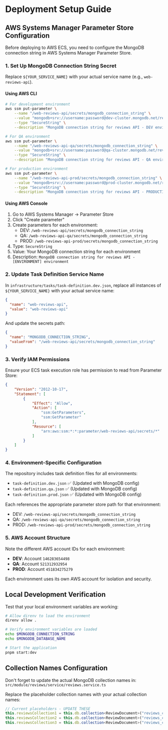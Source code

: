 # Deployment Setup Guide

## AWS Systems Manager Parameter Store Configuration

Before deploying to AWS ECS, you need to configure the MongoDB connection string in AWS Systems Manager Parameter Store.

### 1. Set Up MongoDB Connection String Secret

Replace `${YOUR_SERVICE_NAME}` with your actual service name (e.g., `web-reviews-api`).

#### Using AWS CLI

```bash
# For development environment
aws ssm put-parameter \
    --name "/web-reviews-api/secrets/mongodb_connection_string" \
    --value "mongodb+srv://username:password@dev-cluster.mongodb.net/reviews_db?retryWrites=true&w=majority" \
    --type "SecureString" \
    --description "MongoDB connection string for reviews API - DEV environment"

# For QA environment
aws ssm put-parameter \
    --name "/web-reviews-api-qa/secrets/mongodb_connection_string" \
    --value "mongodb+srv://username:password@qa-cluster.mongodb.net/reviews_db?retryWrites=true&w=majority" \
    --type "SecureString" \
    --description "MongoDB connection string for reviews API - QA environment"

# For production environment
aws ssm put-parameter \
    --name "/web-reviews-api-prod/secrets/mongodb_connection_string" \
    --value "mongodb+srv://username:password@prod-cluster.mongodb.net/reviews_db?retryWrites=true&w=majority" \
    --type "SecureString" \
    --description "MongoDB connection string for reviews API - PRODUCTION environment"
```

#### Using AWS Console

1. Go to AWS Systems Manager → Parameter Store
2. Click "Create parameter"
3. Create parameters for each environment:
   - DEV: `/web-reviews-api/secrets/mongodb_connection_string`
   - QA: `/web-reviews-api-qa/secrets/mongodb_connection_string`
   - PROD: `/web-reviews-api-prod/secrets/mongodb_connection_string`
4. Type: `SecureString`
5. Value: Your MongoDB connection string for each environment
6. Description: `MongoDB connection string for reviews API - [ENVIRONMENT] environment`

### 2. Update Task Definition Service Name

In `infrastructure/tasks/task-definition.dev.json`, replace all instances of `${YOUR_SERVICE_NAME}` with your actual service name:

```json
{
  "name": "web-reviews-api",
  "value": "web-reviews-api"
}
```

And update the secrets path:

```json
{
  "name": "MONGODB_CONNECTION_STRING",
  "valueFrom": "/web-reviews-api/secrets/mongodb_connection_string"
}
```

### 3. Verify IAM Permissions

Ensure your ECS task execution role has permission to read from Parameter Store:

```json
{
    "Version": "2012-10-17",
    "Statement": [
        {
            "Effect": "Allow",
            "Action": [
                "ssm:GetParameters",
                "ssm:GetParameter"
            ],
            "Resource": [
                "arn:aws:ssm:*:*:parameter/web-reviews-api/secrets/*"
            ]
        }
    ]
}
```

### 4. Environment-Specific Configuration

The repository includes task definition files for all environments:

- `task-definition.dev.json` ✅ (Updated with MongoDB config)
- `task-definition.qa.json` ✅ (Updated with MongoDB config)
- `task-definition.prod.json` ✅ (Updated with MongoDB config)

Each references the appropriate parameter store path for that environment:

- DEV: `/web-reviews-api/secrets/mongodb_connection_string`
- QA: `/web-reviews-api-qa/secrets/mongodb_connection_string`
- PROD: `/web-reviews-api-prod/secrets/mongodb_connection_string`

### 5. AWS Account Structure

Note the different AWS account IDs for each environment:

- **DEV**: Account `146283654498`
- **QA**: Account `521312932954`  
- **PROD**: Account `451834275279`

Each environment uses its own AWS account for isolation and security.

## Local Development Verification

Test that your local environment variables are working:

```bash
# Allow direnv to load the environment
direnv allow .

# Verify environment variables are loaded
echo $MONGODB_CONNECTION_STRING
echo $MONGODB_DATABASE_NAME

# Start the application
pnpm start:dev
```

## Collection Names Configuration

Don't forget to update the actual MongoDB collection names in:
`src/module/reviews/service/reviews.service.ts`

Replace the placeholder collection names with your actual collection names:

```typescript
// Current placeholders - UPDATE THESE
this.reviewsCollection1 = this.db.collection<ReviewDocument>("reviews_collection_1");
this.reviewsCollection2 = this.db.collection<ReviewDocument>("reviews_collection_2");
this.reviewsCollection3 = this.db.collection<ReviewDocument>("reviews_collection_3");
```
